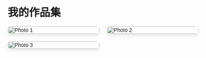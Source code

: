 <!DOCTYPE html>
<html lang="en">
<head>
  <meta charset="UTF-8">
  <meta name="viewport" content="width=device-width, initial-scale=1.0">
  <title>我的作品集</title>
  <style>
    body {
      font-family: Arial, sans-serif;
      margin: 20px;
    }

    h1 {
      text-align: center;
    }

    .gallery {
      display: grid;
      grid-template-columns: repeat(auto-fill, minmax(200px, 1fr));
      gap: 20px;
    }

    .gallery img {
      width: 100%;
      height: auto;
      border-radius: 8px;
      box-shadow: 0 4px 8px rgba(0, 0, 0, 0.1);
      transition: transform 0.2s;
    }

    .gallery img:hover {
      transform: scale(1.1);
    }
  </style>
</head>
<body>

  <h1>我的作品集</h1>

  <div class="gallery">
    <!-- Replace the following URLs with the URLs of your photos -->
    <img src="photo1.jpg" alt="Photo 1">
    <img src="photo2.jpg" alt="Photo 2">
    <img src="photo3.jpg" alt="Photo 3">
    <!-- Add more images as needed -->
  </div>

</body>
</html>
